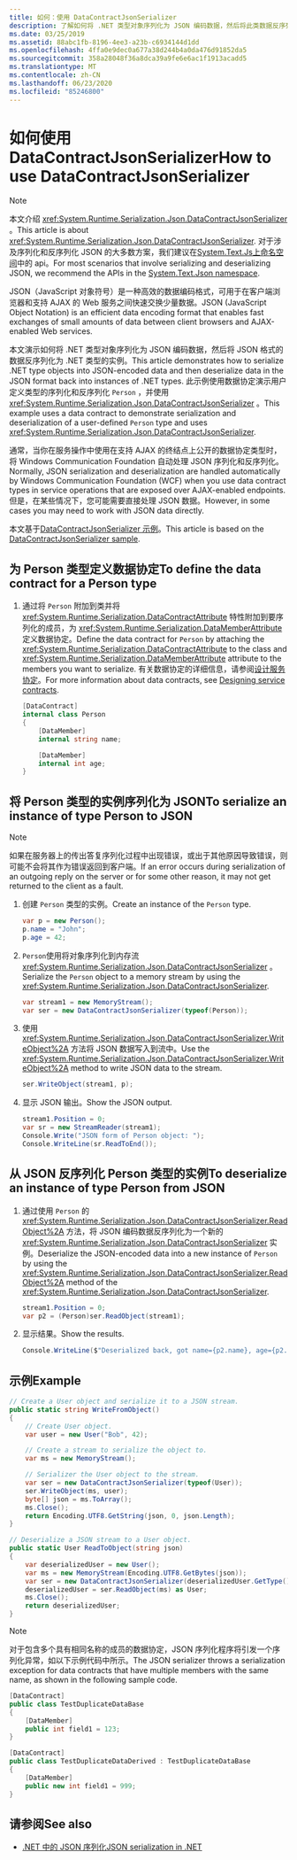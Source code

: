 ```yaml
---
title: 如何：使用 DataContractJsonSerializer
description: 了解如何将 .NET 类型对象序列化为 JSON 编码数据，然后将此类数据反序列化为 .NET 类型的实例。
ms.date: 03/25/2019
ms.assetid: 88abc1fb-8196-4ee3-a23b-c6934144d1dd
ms.openlocfilehash: 4ffa0e9dec0a677a38d244b4a0da476d91852da5
ms.sourcegitcommit: 358a28048f36a8dca39a9fe6e6ac1f1913acadd5
ms.translationtype: MT
ms.contentlocale: zh-CN
ms.lasthandoff: 06/23/2020
ms.locfileid: "85246800"
---
```

# <a name="how-to-use-datacontractjsonserializer"></a><span data-ttu-id="f1334-103">如何使用 DataContractJsonSerializer</span><span class="sxs-lookup"><span data-stu-id="f1334-103">How to use DataContractJsonSerializer</span></span>

> [!NOTE]
> <span data-ttu-id="f1334-104">本文介绍 <xref:System.Runtime.Serialization.Json.DataContractJsonSerializer> 。</span><span class="sxs-lookup"><span data-stu-id="f1334-104">This article is about <xref:System.Runtime.Serialization.Json.DataContractJsonSerializer>.</span></span> <span data-ttu-id="f1334-105">对于涉及序列化和反序列化 JSON 的大多数方案，我们建议在[System.Text.Js上命名空间](../../../standard/serialization/system-text-json-overview.md)中的 api。</span><span class="sxs-lookup"><span data-stu-id="f1334-105">For most scenarios that involve serializing and deserializing JSON, we recommend the APIs in the [System.Text.Json namespace](../../../standard/serialization/system-text-json-overview.md).</span></span>

<span data-ttu-id="f1334-106">JSON（JavaScript 对象符号）是一种高效的数据编码格式，可用于在客户端浏览器和支持 AJAX 的 Web 服务之间快速交换少量数据。</span><span class="sxs-lookup"><span data-stu-id="f1334-106">JSON (JavaScript Object Notation) is an efficient data encoding format that enables fast exchanges of small amounts of data between client browsers and AJAX-enabled Web services.</span></span>

<span data-ttu-id="f1334-107">本文演示如何将 .NET 类型对象序列化为 JSON 编码数据，然后将 JSON 格式的数据反序列化为 .NET 类型的实例。</span><span class="sxs-lookup"><span data-stu-id="f1334-107">This article demonstrates how to serialize .NET type objects into JSON-encoded data and then deserialize data in the JSON format back into instances of .NET types.</span></span> <span data-ttu-id="f1334-108">此示例使用数据协定演示用户定义类型的序列化和反序列化 `Person` ，并使用 <xref:System.Runtime.Serialization.Json.DataContractJsonSerializer> 。</span><span class="sxs-lookup"><span data-stu-id="f1334-108">This example uses a data contract to demonstrate serialization and deserialization of a user-defined `Person` type and uses <xref:System.Runtime.Serialization.Json.DataContractJsonSerializer>.</span></span>

<span data-ttu-id="f1334-109">通常，当你在服务操作中使用在支持 AJAX 的终结点上公开的数据协定类型时，将 Windows Communication Foundation 自动处理 JSON 序列化和反序列化。</span><span class="sxs-lookup"><span data-stu-id="f1334-109">Normally, JSON serialization and deserialization are handled automatically by Windows Communication Foundation (WCF) when you use data contract types in service operations that are exposed over AJAX-enabled endpoints.</span></span> <span data-ttu-id="f1334-110">但是，在某些情况下，您可能需要直接处理 JSON 数据。</span><span class="sxs-lookup"><span data-stu-id="f1334-110">However, in some cases you may need to work with JSON data directly.</span></span>

<span data-ttu-id="f1334-111">本文基于[DataContractJsonSerializer 示例](../samples/json-serialization.md)。</span><span class="sxs-lookup"><span data-stu-id="f1334-111">This article is based on the [DataContractJsonSerializer sample](../samples/json-serialization.md).</span></span>

## <a name="to-define-the-data-contract-for-a-person-type"></a><span data-ttu-id="f1334-112">为 Person 类型定义数据协定</span><span class="sxs-lookup"><span data-stu-id="f1334-112">To define the data contract for a Person type</span></span>

1. <span data-ttu-id="f1334-113">通过将 `Person` 附加到类并将 <xref:System.Runtime.Serialization.DataContractAttribute> 特性附加到要序列化的成员，为 <xref:System.Runtime.Serialization.DataMemberAttribute> 定义数据协定。</span><span class="sxs-lookup"><span data-stu-id="f1334-113">Define the data contract for `Person` by attaching the <xref:System.Runtime.Serialization.DataContractAttribute> to the class and <xref:System.Runtime.Serialization.DataMemberAttribute> attribute to the members you want to serialize.</span></span> <span data-ttu-id="f1334-114">有关数据协定的详细信息，请参阅[设计服务协定](../designing-service-contracts.md)。</span><span class="sxs-lookup"><span data-stu-id="f1334-114">For more information about data contracts, see [Designing service contracts](../designing-service-contracts.md).</span></span>

    ```csharp
    [DataContract]
    internal class Person
    {
        [DataMember]
        internal string name;

        [DataMember]
        internal int age;
    }
    ```

## <a name="to-serialize-an-instance-of-type-person-to-json"></a><span data-ttu-id="f1334-115">将 Person 类型的实例序列化为 JSON</span><span class="sxs-lookup"><span data-stu-id="f1334-115">To serialize an instance of type Person to JSON</span></span>

> [!NOTE]
> <span data-ttu-id="f1334-116">如果在服务器上的传出答复序列化过程中出现错误，或出于其他原因导致错误，则可能不会将其作为错误返回到客户端。</span><span class="sxs-lookup"><span data-stu-id="f1334-116">If an error occurs during serialization of an outgoing reply on the server or for some other reason, it may not get returned to the client as a fault.</span></span>

1. <span data-ttu-id="f1334-117">创建 `Person` 类型的实例。</span><span class="sxs-lookup"><span data-stu-id="f1334-117">Create an instance of the `Person` type.</span></span>

    ```csharp
    var p = new Person();
    p.name = "John";
    p.age = 42;
    ```

2. <span data-ttu-id="f1334-118">`Person`使用将对象序列化到内存流 <xref:System.Runtime.Serialization.Json.DataContractJsonSerializer> 。</span><span class="sxs-lookup"><span data-stu-id="f1334-118">Serialize the `Person` object to a memory stream by using the <xref:System.Runtime.Serialization.Json.DataContractJsonSerializer>.</span></span>

    ```csharp
    var stream1 = new MemoryStream();
    var ser = new DataContractJsonSerializer(typeof(Person));
    ```

3. <span data-ttu-id="f1334-119">使用 <xref:System.Runtime.Serialization.Json.DataContractJsonSerializer.WriteObject%2A> 方法将 JSON 数据写入到流中。</span><span class="sxs-lookup"><span data-stu-id="f1334-119">Use the <xref:System.Runtime.Serialization.Json.DataContractJsonSerializer.WriteObject%2A> method to write JSON data to the stream.</span></span>

    ```csharp
    ser.WriteObject(stream1, p);
    ```

4. <span data-ttu-id="f1334-120">显示 JSON 输出。</span><span class="sxs-lookup"><span data-stu-id="f1334-120">Show the JSON output.</span></span>

    ```csharp
    stream1.Position = 0;
    var sr = new StreamReader(stream1);
    Console.Write("JSON form of Person object: ");
    Console.WriteLine(sr.ReadToEnd());
    ```

## <a name="to-deserialize-an-instance-of-type-person-from-json"></a><span data-ttu-id="f1334-121">从 JSON 反序列化 Person 类型的实例</span><span class="sxs-lookup"><span data-stu-id="f1334-121">To deserialize an instance of type Person from JSON</span></span>

1. <span data-ttu-id="f1334-122">通过使用 `Person` 的 <xref:System.Runtime.Serialization.Json.DataContractJsonSerializer.ReadObject%2A> 方法，将 JSON 编码数据反序列化为一个新的 <xref:System.Runtime.Serialization.Json.DataContractJsonSerializer> 实例。</span><span class="sxs-lookup"><span data-stu-id="f1334-122">Deserialize the JSON-encoded data into a new instance of `Person` by using the <xref:System.Runtime.Serialization.Json.DataContractJsonSerializer.ReadObject%2A> method of the <xref:System.Runtime.Serialization.Json.DataContractJsonSerializer>.</span></span>

    ```csharp
    stream1.Position = 0;
    var p2 = (Person)ser.ReadObject(stream1);
    ```

2. <span data-ttu-id="f1334-123">显示结果。</span><span class="sxs-lookup"><span data-stu-id="f1334-123">Show the results.</span></span>

    ```csharp
    Console.WriteLine($"Deserialized back, got name={p2.name}, age={p2.age}");
    ```

## <a name="example"></a><span data-ttu-id="f1334-124">示例</span><span class="sxs-lookup"><span data-stu-id="f1334-124">Example</span></span>

```csharp
// Create a User object and serialize it to a JSON stream.
public static string WriteFromObject()
{
    // Create User object.
    var user = new User("Bob", 42);

    // Create a stream to serialize the object to.
    var ms = new MemoryStream();

    // Serializer the User object to the stream.
    var ser = new DataContractJsonSerializer(typeof(User));
    ser.WriteObject(ms, user);
    byte[] json = ms.ToArray();
    ms.Close();
    return Encoding.UTF8.GetString(json, 0, json.Length);
}

// Deserialize a JSON stream to a User object.
public static User ReadToObject(string json)
{
    var deserializedUser = new User();
    var ms = new MemoryStream(Encoding.UTF8.GetBytes(json));
    var ser = new DataContractJsonSerializer(deserializedUser.GetType());
    deserializedUser = ser.ReadObject(ms) as User;
    ms.Close();
    return deserializedUser;
}
```

> [!NOTE]
> <span data-ttu-id="f1334-125">对于包含多个具有相同名称的成员的数据协定，JSON 序列化程序将引发一个序列化异常，如以下示例代码中所示。</span><span class="sxs-lookup"><span data-stu-id="f1334-125">The JSON serializer throws a serialization exception for data contracts that have multiple members with the same name, as shown in the following sample code.</span></span>

```csharp
[DataContract]
public class TestDuplicateDataBase
{
    [DataMember]
    public int field1 = 123;
}

[DataContract]
public class TestDuplicateDataDerived : TestDuplicateDataBase
{
    [DataMember]
    public new int field1 = 999;
}
```

## <a name="see-also"></a><span data-ttu-id="f1334-126">请参阅</span><span class="sxs-lookup"><span data-stu-id="f1334-126">See also</span></span>

- [<span data-ttu-id="f1334-127">.NET 中的 JSON 序列化</span><span class="sxs-lookup"><span data-stu-id="f1334-127">JSON serialization in .NET</span></span>](../../../standard/serialization/system-text-json-overview.md)
